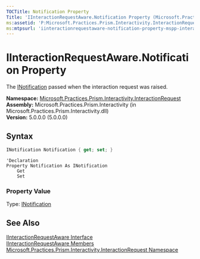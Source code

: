 ```yaml
---
TOCTitle: Notification Property
Title: 'IInteractionRequestAware.Notification Property (Microsoft.Practices.Prism.Interactivity.InteractionRequest)'
ms:assetid: 'P:Microsoft.Practices.Prism.Interactivity.InteractionRequest.IInteractionRequestAware.Notification'
ms:mtpsurl: 'iinteractionrequestaware-notification-property-mspp-interactivity-interactionrequest.md'
---
```



# IInteractionRequestAware.Notification Property

The [INotification](/patterns-practices/reference/inotification-interface-mspp-interactivity-interactionrequest) passed when the interaction request was raised.

**Namespace:** [Microsoft.Practices.Prism.Interactivity.InteractionRequest](/patterns-practices/reference/mspp-interactivity-interactionrequest-namespace)  
**Assembly:** Microsoft.Practices.Prism.Interactivity (in Microsoft.Practices.Prism.Interactivity.dll)  
**Version:** 5.0.0.0 (5.0.0.0)

## Syntax

```C#
INotification Notification { get; set; }
```

```VB
'Declaration
Property Notification As INotification
	Get
	Set
```

### Property Value

Type: [INotification](/patterns-practices/reference/inotification-interface-mspp-interactivity-interactionrequest)

## See Also

[IInteractionRequestAware Interface](/patterns-practices/reference/iinteractionrequestaware-interface-mspp-interactivity-interactionrequest)  
[IInteractionRequestAware Members](/patterns-practices/reference/iinteractionrequestaware-members-mspp-interactivity-interactionrequest)  
[Microsoft.Practices.Prism.Interactivity.InteractionRequest Namespace](/patterns-practices/reference/mspp-interactivity-interactionrequest-namespace)  